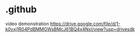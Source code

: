 # .github
video demonstration
https://drive.google.com/file/d/1-k0vxj1R04PdBMMGWsBMcJ61BQ4x4Nxl/view?usp=drivesdk
